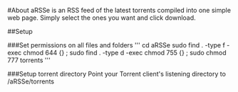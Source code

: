 #About
aRSSe is an RSS feed of the latest torrents compiled into one simple web page. Simply select the ones you want and click download. 

##Setup

###Set permissions on all files and folders
'''
cd aRSSe
sudo find . -type f -exec chmod 644 {} \;
sudo find . -type d -exec chmod 755 {} \;
sudo chmod 777 torrents
'''

###Setup torrent directory
Point your Torrent client's listening directory to /aRSSe/torrents
